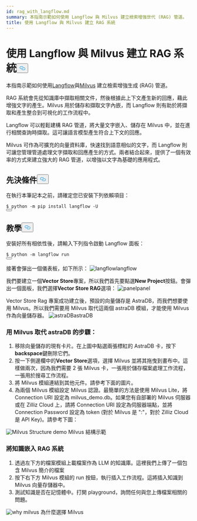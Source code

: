 ```yaml
---
id: rag_with_langflow.md
summary: 本指南示範如何使用 Langflow 與 Milvus 建立檢索增強世代 (RAG) 管道。
title: 使用 Langflow 與 Milvus 建立 RAG 系統
---
```

<h1 id="Building-a-RAG-System-Using-Langflow-with-Milvus" class="common-anchor-header">使用 Langflow 與 Milvus 建立 RAG 系統<button data-href="#Building-a-RAG-System-Using-Langflow-with-Milvus" class="anchor-icon" translate="no">
      <svg translate="no"
        aria-hidden="true"
        focusable="false"
        height="20"
        version="1.1"
        viewBox="0 0 16 16"
        width="16"
      >
        <path
          fill="#0092E4"
          fill-rule="evenodd"
          d="M4 9h1v1H4c-1.5 0-3-1.69-3-3.5S2.55 3 4 3h4c1.45 0 3 1.69 3 3.5 0 1.41-.91 2.72-2 3.25V8.59c.58-.45 1-1.27 1-2.09C10 5.22 8.98 4 8 4H4c-.98 0-2 1.22-2 2.5S3 9 4 9zm9-3h-1v1h1c1 0 2 1.22 2 2.5S13.98 12 13 12H9c-.98 0-2-1.22-2-2.5 0-.83.42-1.64 1-2.09V6.25c-1.09.53-2 1.84-2 3.25C6 11.31 7.55 13 9 13h4c1.45 0 3-1.69 3-3.5S14.5 6 13 6z"
        ></path>
      </svg>
    </button></h1><p>本指南示範如何使用<a href="https://www.langflow.org/">Langflow</a>與<a href="https://milvus.io/">Milvus</a> 建立檢索增強生成 (RAG) 管道。</p>
<p>RAG 系統會先從知識庫中擷取相關文件，然後根據此上下文產生新的回應，藉此增強文字的產生。Milvus 用於儲存和擷取文字內嵌，而 Langflow 則有助於將擷取和產生整合到可視化的工作流程中。</p>
<p>Langflow 可以輕鬆建構 RAG 管道，將大量文字嵌入、儲存在 Milvus 中，並在進行相關查詢時擷取。這可讓語言模型產生符合上下文的回應。</p>
<p>Milvus 可作為可擴充的向量資料庫，快速找到語意相似的文字，而 Langflow 則可讓您管理管道處理文字擷取和回應產生的方式。兩者結合起來，提供了一個有效率的方式來建立強大的 RAG 管道，以增強以文字為基礎的應用程式。</p>
<h2 id="Prerequisites" class="common-anchor-header">先決條件<button data-href="#Prerequisites" class="anchor-icon" translate="no">
      <svg translate="no"
        aria-hidden="true"
        focusable="false"
        height="20"
        version="1.1"
        viewBox="0 0 16 16"
        width="16"
      >
        <path
          fill="#0092E4"
          fill-rule="evenodd"
          d="M4 9h1v1H4c-1.5 0-3-1.69-3-3.5S2.55 3 4 3h4c1.45 0 3 1.69 3 3.5 0 1.41-.91 2.72-2 3.25V8.59c.58-.45 1-1.27 1-2.09C10 5.22 8.98 4 8 4H4c-.98 0-2 1.22-2 2.5S3 9 4 9zm9-3h-1v1h1c1 0 2 1.22 2 2.5S13.98 12 13 12H9c-.98 0-2-1.22-2-2.5 0-.83.42-1.64 1-2.09V6.25c-1.09.53-2 1.84-2 3.25C6 11.31 7.55 13 9 13h4c1.45 0 3-1.69 3-3.5S14.5 6 13 6z"
        ></path>
      </svg>
    </button></h2><p>在執行本筆記本之前，請確定您已安裝下列依賴項目：</p>
<pre><code translate="no" class="language-shell"><span class="hljs-meta prompt_">$ </span><span class="language-bash">python -m pip install langflow -U</span>
<button class="copy-code-btn"></button></code></pre>
<h2 id="Tutorial" class="common-anchor-header">教學<button data-href="#Tutorial" class="anchor-icon" translate="no">
      <svg translate="no"
        aria-hidden="true"
        focusable="false"
        height="20"
        version="1.1"
        viewBox="0 0 16 16"
        width="16"
      >
        <path
          fill="#0092E4"
          fill-rule="evenodd"
          d="M4 9h1v1H4c-1.5 0-3-1.69-3-3.5S2.55 3 4 3h4c1.45 0 3 1.69 3 3.5 0 1.41-.91 2.72-2 3.25V8.59c.58-.45 1-1.27 1-2.09C10 5.22 8.98 4 8 4H4c-.98 0-2 1.22-2 2.5S3 9 4 9zm9-3h-1v1h1c1 0 2 1.22 2 2.5S13.98 12 13 12H9c-.98 0-2-1.22-2-2.5 0-.83.42-1.64 1-2.09V6.25c-1.09.53-2 1.84-2 3.25C6 11.31 7.55 13 9 13h4c1.45 0 3-1.69 3-3.5S14.5 6 13 6z"
        ></path>
      </svg>
    </button></h2><p>安裝好所有相依性後，請輸入下列指令啟動 Langflow 面板：</p>
<pre><code translate="no" class="language-shell"><span class="hljs-meta prompt_">$ </span><span class="language-bash">python -m langflow run</span>
<button class="copy-code-btn"></button></code></pre>
<p>接著會彈出一個儀表板，如下所示：<span class="img-wrapper"> <img translate="no" src="/docs/v2.6.x/assets/langflow_dashboard_start.png" alt="langflow" class="doc-image" id="langflow" /><span>langflow</span> </span></p>
<p>我們要建立一個<strong>Vector Store</strong>專案，所以我們首先要點選<strong>New Project</strong>按鈕。會彈出一個面板，我們選擇<strong>Vector Store RAG</strong>選項：<span class="img-wrapper"> <img translate="no" src="/docs/v2.6.x/assets/langflow_dashboard_new_project.png" alt="panel" class="doc-image" id="panel" /><span>panel</span> </span></p>
<p>Vector Store Rag 專案成功建立後，預設的向量儲存是 AstraDB，而我們想要使用 Milvus。所以我們需要用 Milvus 取代這兩個 astraDB 模組，才能使用 Milvus 作為向量儲存器。<span class="img-wrapper"> <img translate="no" src="/docs/v2.6.x/assets/langflow_default_structure.png" alt="astraDB" class="doc-image" id="astradb" /><span>astraDB</span> </span></p>
<h3 id="Steps-to-replace-astraDB-with-Milvus" class="common-anchor-header">用 Milvus 取代 astraDB 的步驟：</h3><ol>
<li>移除向量儲存的現有卡片。在上圖中點選兩張標紅的 AstraDB 卡，按下<strong>backspace</strong>鍵刪除它們。</li>
<li>按一下側邊欄中的<strong>Vector Store</strong>選項，選擇 Milvus 並將其拖曳到畫布中。這樣做兩次，因為我們需要 2 張 Milvus 卡，一張用於儲存檔案處理工作流程，一張用於搜尋工作流程。</li>
<li>將 Milvus 模組連結到其他元件。請參考下面的圖片。</li>
<li>為兩個 Milvus 模組設定 Milvus 認證。最簡單的方法是使用 Milvus Lite，將 Connection URI 設定為 milvus_demo.db。如果您有自部署的 Milvus 伺服器或在 Zilliz Cloud 上，請將 Connection URI 設定為伺服器端點，並將 Connection Password 設定為 token (對於 Milvus 是 "<username>:<password>"，對於 Zilliz Cloud 是 API Key)。請參考下圖：</li>
</ol>
<p>
  
   <span class="img-wrapper"> <img translate="no" src="/docs/v2.6.x/assets/langflow_milvus_structure.png" alt="Milvus Structure demo" class="doc-image" id="milvus-structure-demo" />
   </span> <span class="img-wrapper"> <span>Milvus 結構示範</span> </span></p>
<h3 id="Embed-knowledge-into-the-RAG-system" class="common-anchor-header">將知識嵌入 RAG 系統</h3><ol>
<li>透過左下方的檔案模組上載檔案作為 LLM 的知識庫。這裡我們上傳了一個包含 Milvus 簡介的檔案</li>
<li>按下右下方 Milvus 模組的 run 按鈕，執行插入工作流程。這將插入知識到 Milvus 向量存儲器中。</li>
<li>測試知識是否在記憶體中。打開 playground，詢問任何與您上傳檔案相關的問題。</li>
</ol>
<p>
  
   <span class="img-wrapper"> <img translate="no" src="/docs/v2.6.x/assets/langflow_why_milvus.png" alt="why milvus" class="doc-image" id="why-milvus" />
   </span> <span class="img-wrapper"> <span>為什麼選擇 Milvus</span> </span></p>
